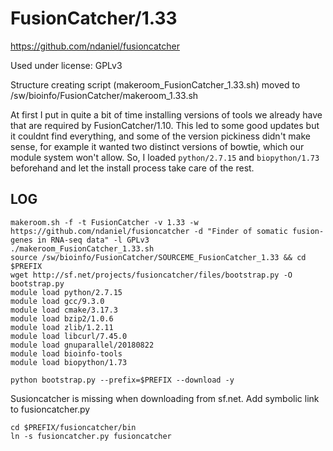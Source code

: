 FusionCatcher/1.33
==================

<https://github.com/ndaniel/fusioncatcher>

Used under license:
GPLv3


Structure creating script (makeroom_FusionCatcher_1.33.sh) moved to /sw/bioinfo/FusionCatcher/makeroom_1.33.sh

At first I put in quite a bit of time installing versions of tools we already
have that are required by FusionCatcher/1.10.  This led to some good updates
but it couldnt find everything, and some of the version pickiness didn't make
sense, for example it wanted two distinct versions of bowtie, which our module
system won't allow.  So, I loaded `python/2.7.15` and `biopython/1.73`
beforehand and let the install process take care of the rest.


LOG
---

    makeroom.sh -f -t FusionCatcher -v 1.33 -w https://github.com/ndaniel/fusioncatcher -d "Finder of somatic fusion-genes in RNA-seq data" -l GPLv3
    ./makeroom_FusionCatcher_1.33.sh 
    source /sw/bioinfo/FusionCatcher/SOURCEME_FusionCatcher_1.33 && cd $PREFIX
    wget http://sf.net/projects/fusioncatcher/files/bootstrap.py -O bootstrap.py 
    module load python/2.7.15 
    module load gcc/9.3.0
    module load cmake/3.17.3
    module load bzip2/1.0.6
    module load zlib/1.2.11
    module load libcurl/7.45.0
    module load gnuparallel/20180822
    module load bioinfo-tools
    module load biopython/1.73

    python bootstrap.py --prefix=$PREFIX --download -y


Susioncatcher is missing when downloading from sf.net. Add symbolic link to fusioncatcher.py


    cd $PREFIX/fusioncatcher/bin
    ln -s fusioncatcher.py fusioncatcher

